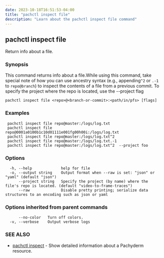 ```yaml
---
date: 2023-10-18T16:51:53-04:00
title: "pachctl inspect file"
description: "Learn about the pachctl inspect file command"
---
```


## pachctl inspect file

Return info about a file.

### Synopsis

This command returns info about a file.While using this command, take special note of how you can use ancestry syntax (e.g., appending`^2` or `.-1` to `repo@branch`) to inspect the contents of a file from a previous commit. 
 To specify the project where the repo is located, use the --project flag 


```
pachctl inspect file <repo>@<branch-or-commit>:<path/in/pfs> [flags]
```

### Examples

```
 pachctl inspect file repo@master:/logs/log.txt 
 pachctl inspect file repo@0001a0100b1c10d01111e001fg00h00i:/logs/log.txt 
 pachctl inspect file repo@master:/logs/log.txt^2 
 pachctl inspect file repo@master:/logs/log.txt.-1 
 pachctl inspect file repo@master:/logs/log.txt^2  --project foo 

```

### Options

```
  -h, --help             help for file
  -o, --output string    Output format when --raw is set: "json" or "yaml" (default "json")
      --project string   Specify the project (by name) where the file's repo is located. (default "video-to-frame-traces")
      --raw              Disable pretty printing; serialize data structures to an encoding such as json or yaml
```

### Options inherited from parent commands

```
      --no-color   Turn off colors.
  -v, --verbose    Output verbose logs
```

### SEE ALSO

* [pachctl inspect](../pachctl_inspect)	 - Show detailed information about a Pachyderm resource.


